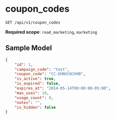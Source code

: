 coupon_codes
============

```shell
GET /api/v1/coupon_codes
```

**Required scope**: `read_marketing`, `marketing`

Sample Model
------------

```json
{
	"id": 1,
	"campaign_code": "test",
	"coupon_code": "CC-EHNVCWJVHB",
	"is_active": true,
	"is_expired": false,
	"expires_at": "2014-05-14T00:00:00-05:00",
	"max_uses": 10,
	"usage_count": 0,
	"notes": "",
	"is_hidden": false
}
```
